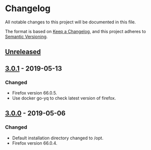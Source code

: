 # Changelog
All notable changes to this project will be documented in this file.

The format is based on [Keep a Changelog](https://keepachangelog.com/en/1.0.0/),
and this project adheres to [Semantic Versioning](https://semver.org/spec/v2.0.0.html).

## [Unreleased]

## [3.0.1] - 2019-05-13
### Changed
- Firefox version 66.0.5.
- Use docker go-yq to check latest version of firefox.

## [3.0.0] - 2019-05-06
### Changed
- Default installation directory changed to /opt.
- Firefox version 66.0.4.

[Unreleased]: https://github.com/030/n3dr/compare/3.0.1...HEAD
[3.0.1]: https://github.com/030/n3dr/releases/tag/3.0.1
[3.0.0]: https://github.com/030/n3dr/releases/tag/3.0.0
